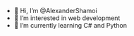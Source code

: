 - 👋 Hi, I’m @AlexanderShamoi
- 👀 I’m interested in web development
- 🌱 I’m currently learning C# and Python
